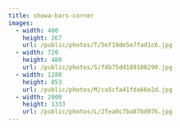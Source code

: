 ```yaml
---
title: showa-bars-corner
images:
  - width: 400
    height: 267
    url: /public/photos/T/5ef19de5e7fad1c6.jpg
  - width: 720
    height: 480
    url: /public/photos/S/f4b75dd189108299.jpg
  - width: 1280
    height: 853
    url: /public/photos/M/ca5cfa41fda66e2d.jpg
  - width: 2000
    height: 1333
    url: /public/photos/L/2fea0c7ba87bd076.jpg
---
```

